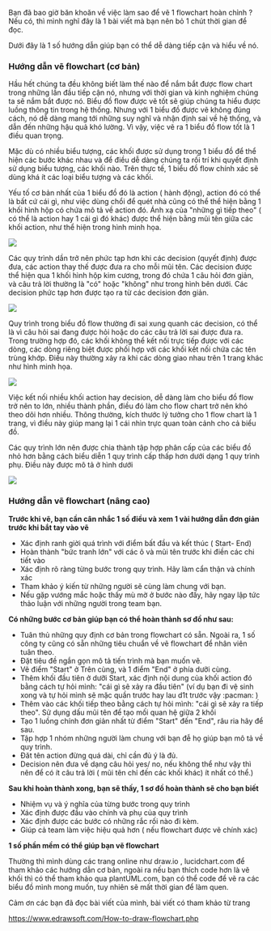 Bạn đã bao giờ băn khoăn về việc làm sao để vẽ 1 flowchart hoàn chỉnh ? Nếu có, thì mình nghĩ đây là 1 bài viết mà bạn nên bỏ 1 chút thời gian để đọc.

Dưới đây là 1 số hướng dẫn giúp bạn có thể dễ dàng tiếp cận và hiểu về nó.

### **Hướng dẫn vẽ flowchart (cơ bản)**

Hầu hết chúng ta đều không biết làm thế nào để nắm bắt được flow chart trong những lần đầu tiếp cận nó, nhưng với thời gian và kinh nghiệm chúng ta sẽ nắm bắt được nó.  Biểu đồ flow được vẽ tốt sẽ giúp chúng ta hiểu được luồng thông tin trong hệ thống. Nhưng với 1 biểu đồ được vẽ không đúng cách, nó dễ dàng mang tới những suy nghĩ và nhận định sai về hệ thống, và dẫn đến những hậu quả khó lường. Vì vậy, việc vẽ ra 1 biểu đồ flow tốt là 1 điều quan trọng.

Mặc dù có nhiều biểu tượng, các khối được sử dụng trong 1 biểu đồ để thể hiện các bước khác nhau và để điều dễ dàng chúng ta rối trí khi quyết định sử dụng biểu tượng, các khối nào. Trên thực tế, 1 biểu đồ flow chính xác sẽ dùng khá ít các loại biểu tượng và các khối.

Yếu tố cơ bản nhất của 1 biểu đồ đó là action ( hành động), action đó có thể là bất cứ cái gì, như việc dùng chổi để quét nhà cũng có thể thể hiện bằng 1 khối hình hộp có chứa mô tả về action đó. Ánh xạ của "những gì tiếp theo" ( có thể là action hay 1 cái gì đó khác) được thể hiện bằng mũi tên giữa các khối action, như thể hiện trong hình minh họa. 

![](https://images.viblo.asia/17ce3a34-5a45-48aa-bb44-ca7ab6330ef5.gif)

Các quy trình dần trở nên phức tạp hơn khi các decision (quyết định) được đưa, các action thay thế được đưa ra cho mỗi mũi tên. Các decision được thể hiện qua 1 khối hình hộp kim cương, trong đó chứa 1 câu hỏi đơn giản, và câu trả lời thường là "có" hoặc "không" như trong hình bên dưới. Các decision phức tạp hơn được tạo ra từ các decision đơn giản.

![](https://images.viblo.asia/83ece2a5-566c-4b50-b7aa-13954e92ebdd.gif)

Quy trình trong biểu đồ flow thường đi sai xung quanh các decision, có thể là vì câu hỏi sai đang được hỏi hoặc do các câu trả lời sai được đưa ra. Trong trường hợp đó, các khối không thể kết nối trực tiếp được với các dòng, các dòng riêng biệt được phối hợp với các khối kết nối chứa các tên trùng khớp. Điều này thường xảy ra khi các dòng giao nhau trên 1 trang khác như hình minh họa.

![](https://images.viblo.asia/5471da67-1c4a-4ca5-93e1-63110815108d.gif)

Việc kết nối nhiều khối action hay decision, dễ dàng làm cho biểu đồ flow trở nên to lớn, nhiều thành phần, điều đó làm cho flow chart trở nên khó theo dõi hơn nhiều. Thông thường, kích thước lý tưởng cho 1 flow chart là 1 trang, vì điều này giúp mang lại 1 cái nhìn trực quan toàn cảnh cho cả biểu đồ.

Các quy trình lớn nên được chia thành tập hợp phân cấp của các biểu đồ nhỏ hơn bằng cách biểu diễn 1 quy trình cấp thấp hơn dưới dạng 1 quy trình phụ. Điều này được mô tả ở hình dưới

![](https://images.viblo.asia/9e1facbf-047a-4508-a86f-2a35157f5f44.gif)

### **Hướng dẫn vẽ flowchart (nâng cao)**

**Trước khi vẽ, bạn cần cân nhắc 1 số điều và xem 1 vài hướng dẫn đơn giản trước khi bắt tay vào vẽ**
+ Xác định ranh giời quá trình với điểm bất đầu và kết thúc ( Start- End)
+ Hoàn thành "bức tranh lớn" với các ô và mũi tên trước khi điền các chi tiết vào
+ Xác định rõ ràng từng bước trong quy trình. Hãy làm cẩn thận và chính xác
+ Tham khảo ý kiến từ những người sẽ cùng làm chung với bạn.
+ Nếu gặp vướng mắc hoặc thấy mù mờ ở bước nào đấy, hãy ngay lập tức thảo luận với những người trong team bạn.

**Có những bước cơ bản giúp bạn có thể hoàn thành sơ đồ như sau:**
+ Tuân thủ những quy định cơ bản trong flowchart có sẵn. Ngoài ra, 1 số công ty cũng có sẵn những tiêu chuẩn về vẽ flowchart để nhân viên tuân theo.
+ Đặt tiêu đề ngắn gọn mô tả tiến trình mà bạn muốn vẽ.
+ Vẽ điểm "Start" ở Trên cùng, và 1 điểm "End" ở phía dưỡi cùng.
+ Thêm khối đầu tiên ở dưỡi Start, xác định nội dung của khối action đó bằng cách tự hỏi mình: "cái gì sẽ xảy ra đầu tiên" (ví dụ bạn đi vệ sinh xong và tự hỏi mình sẽ mặc quần trước hay lau d1t trước vậy :pacman: )
+ Thêm vào các khối tiếp theo bằng cách tự hỏi mình: "cái gì sẽ xảy ra tiếp theo". Sử dụng dấu mũi tên để tạo mối quan hệ giữa 2 khối
+ Tạo 1 luồng chính đơn giản nhất từ điểm "Start" đến "End", râu ria hãy để sau.
+ Tập hợp 1 nhóm những người làm chung với bạn đễ họ giúp bạn mô tả về quy trình.
+ Đăt tên action đừng quá dài, chỉ cần đủ ý là đủ.
+ Decision nên đưa về dạng câu hỏi yes/ no, nếu không thể như vậy thì nên để có ít câu trả lời ( mũi tên chỉ đến các khối khác) ít nhất có thể.)

**Sau khi hoàn thành xong, bạn sẽ thấy, 1 sơ đồ hoàn thành sẽ cho bạn biết**
+ Nhiệm vụ và ý nghĩa của từng bước trong quy trình
+ Xác định được đầu vào chính và phụ của quy trình
+ Xác định được các bước có những rắc rối nào đi kèm.
+ Giúp cả team làm việc hiệu quả hơn ( nếu flowchart được vẽ chính xác)

**1 số phần mềm có thể giúp bạn vẽ flowchart** 

Thường thì mình dùng các trang online như draw.io , lucidchart.com để tham khảo các hướng dẫn cơ bản, ngoài ra nếu bạn thích code hơn là vẽ khối thì có thể tham khảo qua plantUML.com, bạn có thể code để vẽ ra các biểu đồ mình mong muốn, tuy nhiên sẽ mất thời gian để làm quen.

Cảm ơn các bạn đã đọc bài viết của mình, bài viết có tham khảo từ trang 

https://www.edrawsoft.com/How-to-draw-flowchart.php